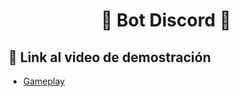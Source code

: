 <div align="center">
  <h1> 🤖 Bot Discord 🤖</h1> 
</div>

## :link: Link al video de demostración
- [Gameplay](https://www.youtube.com/watch?v=4f9J9CRF9tI)

